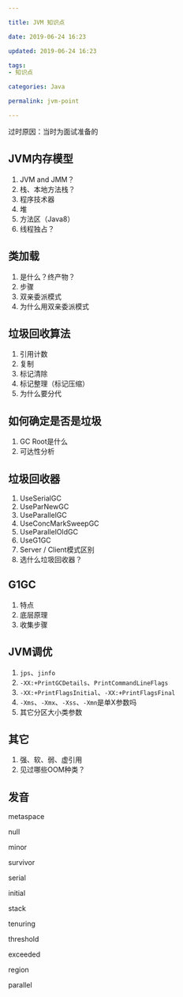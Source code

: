 ```yaml
---

title: JVM 知识点

date: 2019-06-24 16:23

updated: 2019-06-24 16:23

tags:
- 知识点

categories: Java

permalink: jvm-point

---
```


过时原因：当时为面试准备的

## JVM内存模型

1. JVM and JMM？
2. 栈、本地方法栈？
3. 程序技术器
4. 堆
5. 方法区（Java8）
6. 线程独占？



## 类加载

1. 是什么？终产物？
2. 步骤
3. 双亲委派模式
4. 为什么用双亲委派模式



## 垃圾回收算法

1. 引用计数
2. 复制
3. 标记清除
4. 标记整理（标记压缩）
5. 为什么要分代



## 如何确定是否是垃圾

1. GC Root是什么
2. 可达性分析



## 垃圾回收器

1. UseSerialGC
2. UseParNewGC
3. UseParallelGC
4. UseConcMarkSweepGC
5. UseParallelOldGC
6. UseG1GC
7. Server / Client模式区别
8. 选什么垃圾回收器？



## G1GC

1. 特点
2. 底层原理
3. 收集步骤



## JVM调优

1. `jps`、`jinfo`
2. `-XX:+PrintGCDetails`、`PrintCommandLineFlags`
3. `-XX:+PrintFlagsInitial`、`-XX:+PrintFlagsFinal`
4. `-Xms`、`-Xmx`、`-Xss`、`-Xmn`是单X参数吗
5. 其它分区大小类参数



## 其它

1. 强、软、弱、虚引用
2. 见过哪些OOM种类？



## 发音

metaspace

null

minor

survivor

serial

initial

stack

tenuring

threshold

exceeded

region

parallel

